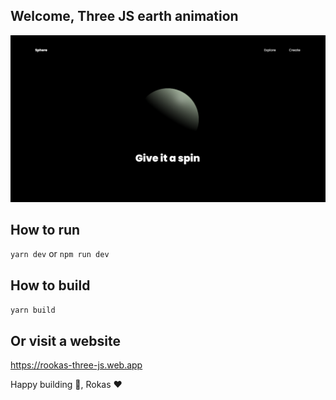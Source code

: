 ## Welcome, Three JS earth animation

<img src="./Images/1.png">

## How to run
`yarn dev`
or
`npm run dev`

## How to build
`yarn build`

## Or visit a website
https://rookas-three-js.web.app


Happy building 👋, Rokas ❤️
